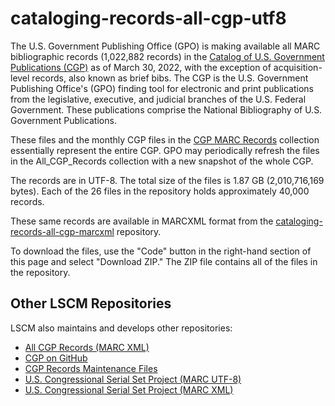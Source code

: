 # cataloging-records-all-cgp-utf8

The U.S. Government Publishing Office (GPO) is making available all MARC bibliographic records (1,022,882 records) in the [Catalog of U.S. Government Publications (CGP)](https://catalog.gpo.gov) as of March 30, 2022, with the exception of acquisition-level records, also known as brief bibs. The CGP is the U.S. Government Publishing Office's (GPO) finding tool for electronic and print publications from the legislative, executive, and judicial branches of the U.S. Federal Government. These publications comprise the National Bibliography of U.S. Government Publications.

These files and the monthly CGP files in the [CGP MARC Records](https://github.com/usgpo/cataloging-records/tree/master/CGP_MARC_Records) collection essentially represent the entire CGP. GPO may periodically refresh the files in the All_CGP_Records collection with a new snapshot of the whole CGP.

The records are in UTF-8. The total size of the files is 1.87 GB (2,010,716,169 bytes). Each of the 26 files in the repository holds approximately 40,000 records.

These same records are available in MARCXML format from the [cataloging-records-all-cgp-marcxml](https://github.com/usgpo/cataloging-records-all-cgp-marcxml) repository.

To download the files, use the "Code" button in the right-hand section of this page and select "Download ZIP." The ZIP file contains all of the files in the repository.

## Other LSCM Repositories

LSCM also maintains and develops other repositories:

- [All CGP Records (MARC XML)](https://github.com/usgpo/cataloging-records-all-cgp-marcxml)
- [CGP on GitHub](https://github.com/usgpo/cataloging-records)
- [CGP Records Maintenance Files](https://github.com/usgpo/cataloging-records-CGP-maintenance-files)
- [U.S. Congressional Serial Set Project (MARC UTF-8)](https://github.com/usgpo/cataloging-records-serial-set-utf8)
- [U.S. Congressional Serial Set Project (MARC XML)](https://github.com/usgpo/cataloging-records-serial-set-marcxml)

